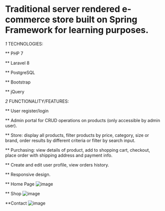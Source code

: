  # Traditional server rendered e-commerce store built on Spring Framework for learning purposes.

*1* TECHNOLOGIES:

** PHP 7

** Laravel 8

** PostgreSQL

** Bootstrap

** jQuery

*2* FUNCTIONALITY/FEATURES:

** User register/login 

** Admin portal for CRUD operations on products (only accessible by admin user).

** Store: display all products, filter products by price, category, size or brand, order results by different criteria or filter by search input.

** Purchasing: view details of product, add to shopping cart, checkout, place order with shipping address and payment info.

** Create and edit user profile, view orders history.

** Responsive design.



** Home Page
![image](https://ibb.co/T4T9C48)

** Shop
![image](https://ibb.co/t8MWJ1B)

**Contact
![image](https://ibb.co/pL9T0p6) 

